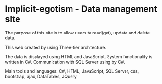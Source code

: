 # Implicit-egotism - Data management site
The purpose of this site is to allow users to read(get), update and delete data.

This web created by using Three-tier architecture.

The data is displayed using HTML and JavaScript.
System functionality is written in C#.
Communication with SQL Server using by C#.

Main tools and languages: C#, HTML, JavaScript, SQL Server, css, bootstrap, ajax, DataTables, JQuery



